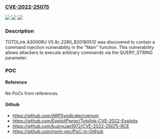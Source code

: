 ### [CVE-2022-25075](https://cve.mitre.org/cgi-bin/cvename.cgi?name=CVE-2022-25075)
![](https://img.shields.io/static/v1?label=Product&message=n%2Fa&color=blue)
![](https://img.shields.io/static/v1?label=Version&message=n%2Fa&color=blue)
![](https://img.shields.io/static/v1?label=Vulnerability&message=n%2Fa&color=brighgreen)

### Description

TOTOLink A3000RU V5.9c.2280_B20180512 was discovered to contain a command injection vulnerability in the "Main" function. This vulnerability allows attackers to execute arbitrary commands via the QUERY_STRING parameter.

### POC

#### Reference
No PoCs from references.

#### Github
- https://github.com/ARPSyndicate/cvemon
- https://github.com/ExploitPwner/Totolink-CVE-2022-Exploits
- https://github.com/kuznyJan1972/CVE-2022-25075-RCE
- https://github.com/nomi-sec/PoC-in-GitHub

